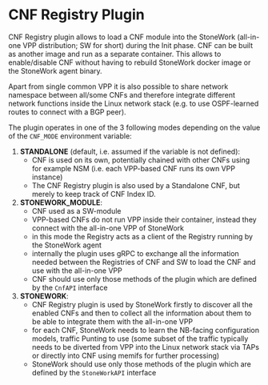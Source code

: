 CNF Registry Plugin
===================

CNF Registry plugin allows to load a CNF module into the StoneWork (all-in-one VPP distribution; SW for short)
during the Init phase. CNF can be built as another image and run as a separate container.
This allows to enable/disable CNF without having to rebuild StoneWork docker image or the StoneWork agent binary.

Apart from single common VPP it is also possible to share network namespace between all/some CNFs and therefore
integrate different network functions inside the Linux network stack (e.g. to use OSPF-learned routes to connect
with a BGP peer).

The plugin operates in one of the 3 following modes depending on the value of the `CNF_MODE` environment variable:
 1. **STANDALONE** (default, i.e. assumed if the variable is not defined):
     - CNF is used on its own, potentially chained with other CNFs using for example NSM
       (i.e. each VPP-based CNF runs its own VPP instance)
     - The CNF Registry plugin is also used by a Standalone CNF, but merely to keep track of CNF Index ID.
 2. **STONEWORK_MODULE**:
     - CNF used as a SW-module
     - VPP-based CNFs do not run VPP inside their container, instead they connect with the all-in-one VPP of StoneWork
     - in this mode the Registry acts as a client of the Registry running by the StoneWork agent
     - internally the plugin uses gRPC to exchange all the information needed between the Registries of CNF and SW
       to load the CNF and use with the all-in-one VPP
     - CNF should use only those methods of the plugin which are defined by the `CnfAPI` interface
 3. **STONEWORK**:
     - CNF Registry plugin is used by StoneWork firstly to discover all the enabled CNFs and then to collect
       all the information about them to be able to integrate them with the all-in-one VPP
     - for each CNF, StoneWork needs to learn the NB-facing configuration models, traffic Punting to use (some
       subset of the traffic typically needs to be diverted from VPP into the Linux network stack via TAPs
       or directly into CNF using memifs for further processing)
     - StoneWork should use only those methods of the plugin which are defined by the `StoneWorkAPI` interface
